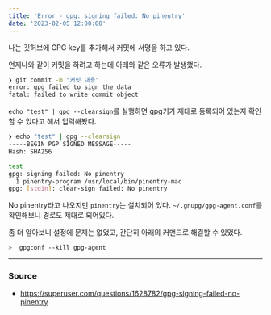 ```yaml
---
title: 'Error - gpg: signing failed: No pinentry'
date: '2023-02-05 12:00:00'
---
```


나는 깃허브에 GPG key를 추가해서 커밋에 서명을 하고 있다.

언제나와 같이 커밋을 하려고 하는데 아래와 같은 오류가 발생했다.

```sh
❯ git commit -m "커밋 내용"
error: gpg failed to sign the data
fatal: failed to write commit object
```

`echo "test" | gpg --clearsign`를 실행하면 gpg키가 제대로 등록되어 있는지 확인 할 수 있다고 해서 입력해봤다.

```sh
❯ echo "test" | gpg --clearsign
-----BEGIN PGP SIGNED MESSAGE-----
Hash: SHA256

test
gpg: signing failed: No pinentry
  1 pinentry-program /usr/local/bin/pinentry-mac
gpg: [stdin]: clear-sign failed: No pinentry
```

No pinentry라고 나오지만 `pinentry`는 설치되어 있다. `~/.gnupg/gpg-agent.conf`를 확인해보니 경로도 제대로 되어있다.

좀 더 알아보니 설정에 문제는 없었고, 간단히 아래의 커맨드로 해결할 수 있었다.

```sh
>  gpgconf --kill gpg-agent
```

---

### Source

- https://superuser.com/questions/1628782/gpg-signing-failed-no-pinentry
